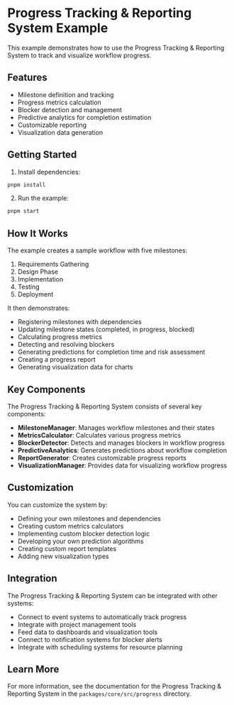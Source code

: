 # Progress Tracking & Reporting System Example

This example demonstrates how to use the Progress Tracking & Reporting System to track and visualize workflow progress.

## Features

- Milestone definition and tracking
- Progress metrics calculation
- Blocker detection and management
- Predictive analytics for completion estimation
- Customizable reporting
- Visualization data generation

## Getting Started

1. Install dependencies:

```bash
pnpm install
```

2. Run the example:

```bash
pnpm start
```

## How It Works

The example creates a sample workflow with five milestones:

1. Requirements Gathering
2. Design Phase
3. Implementation
4. Testing
5. Deployment

It then demonstrates:

- Registering milestones with dependencies
- Updating milestone states (completed, in progress, blocked)
- Calculating progress metrics
- Detecting and resolving blockers
- Generating predictions for completion time and risk assessment
- Creating a progress report
- Generating visualization data for charts

## Key Components

The Progress Tracking & Reporting System consists of several key components:

- **MilestoneManager**: Manages workflow milestones and their states
- **MetricsCalculator**: Calculates various progress metrics
- **BlockerDetector**: Detects and manages blockers in workflow progress
- **PredictiveAnalytics**: Generates predictions about workflow completion
- **ReportGenerator**: Creates customizable progress reports
- **VisualizationManager**: Provides data for visualizing workflow progress

## Customization

You can customize the system by:

- Defining your own milestones and dependencies
- Creating custom metrics calculators
- Implementing custom blocker detection logic
- Developing your own prediction algorithms
- Creating custom report templates
- Adding new visualization types

## Integration

The Progress Tracking & Reporting System can be integrated with other systems:

- Connect to event systems to automatically track progress
- Integrate with project management tools
- Feed data to dashboards and visualization tools
- Connect to notification systems for blocker alerts
- Integrate with scheduling systems for resource planning

## Learn More

For more information, see the documentation for the Progress Tracking & Reporting System in the `packages/core/src/progress` directory.

